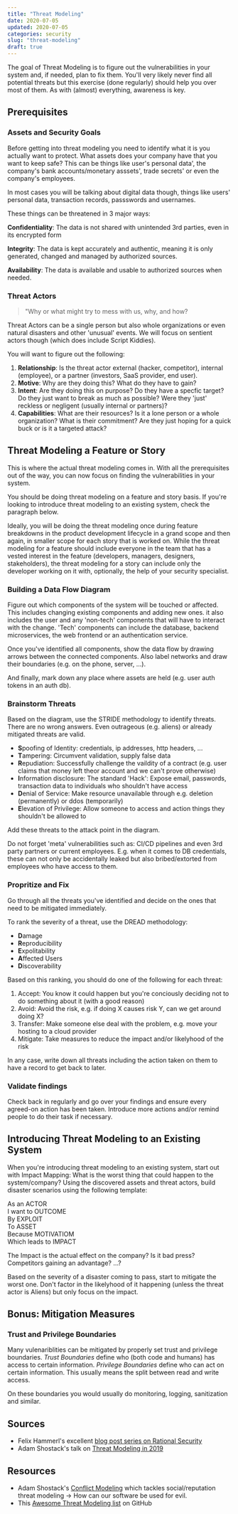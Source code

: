 ```yaml
---
title: "Threat Modeling"
date: 2020-07-05
updated: 2020-07-05
categories: security
slug: "threat-modeling"
draft: true
---
```


The goal of Threat Modeling is to figure out the vulnerabilities in your system and, if needed, plan to fix them. You'll very likely never find all potential threats but this exercise (done regularly) should help you over most of them. As with (almost) everything, awareness is key.

## Prerequisites

### Assets and Security Goals

Before getting into threat modeling you need to identify what it is you actually want to protect. What assets does your company have that you want to keep safe? This can be things like user's personal data', the company's bank accounts/monetary asssets',  trade secrets' or even the company's employees.

In most cases you will be talking about digital data though, things like users' personal data, transaction records, passswords and usernames.

These things can be threatened in 3 major ways:

**Confidentiality**: The data is not shared with unintended 3rd parties, even in its encrypted form

**Integrity**: The data is kept accurately and authentic, meaning it is only generated, changed and managed by authorized sources.

**Availability**: The data is available and usable to authorized sources when needed.


### Threat Actors

> "Why or what might try to mess with us, why, and how?

Threat Actors can be a single person but also whole organizations or even natural disasters and other 'unusual' events. We will focus on sentient actors though (which does include Script Kiddies).

You will want to figure out the following:

1. **Relationship**: Is the threat actor external (hacker, competitor), internal (employee), or a partner (investors, SaaS provider, end user).
2. **Motive**: Why are they doing this? What do they have to gain?
3. **Intent**: Are they doing this on purpose? Do they have a specfic target? Do they just want to break as much as possible? Were they 'just' reckless or negligent (usually internal or partners)?
4. **Capabilities**: What are their resources? Is it a lone person or a whole organization? What is their commitment? Are they just hoping for a quick buck or is it a targeted attack?



## Threat Modeling a Feature or Story

This is where the actual threat modeling comes in. With all the prerequisites out of the way, you can now focus on finding the vulnerabilities in your system.

You should be doing threat modeling on a feature and story basis. If you're looking to introduce threat modeling to an existing system, check the paragraph below.

Ideally, you will be doing the threat modeling once during feature breakdowns in the product development lifecycle in a grand scope and then again, in smaller scope for each story that is worked on. While the threat modeling for a feature should include everyone in the team that has a vested interest in the feature (developers, managers, designers, stakeholders), the threat modeling for a story can include only the developer working on it with, optionally, the help of your security specialist.

### Building a Data Flow Diagram

Figure out which components of the system will be touched or affected. This includes changing existing components and adding new ones. it also includes the user and any 'non-tech' components that will have to interact with the change. 'Tech' components can include the database, backend microservices, the web frontend or an authentication service.

Once you've identified all components, show the data flow by drawing arrows between the connected components. Also label networks and draw their boundaries (e.g. on the phone, server, ...).

And finally, mark down any place where assets are held (e.g. user auth tokens in an auth db).

### Brainstorm Threats

Based on the diagram, use the STRIDE methodology to identify threats. There are no wrong answers. Even outrageous (e.g. aliens) or already mitigated threats are valid.

* **S**poofing of Identity: credentials, ip addresses, http headers, ...
* **T**ampering: Circumvent validation, supply false data
* **R**epudiation: Successfully challenge the vaildity of a contract (e.g. user claims that money left theor account and we can't prove otherwise)
* **I**nformation disclosure: The standard 'Hack': Expose email, passwords, transaction data to individuals who shouldn't have access
* **D**enial of Service: Make resource unavailable through e.g. deletion (permanently) or ddos (temporarily)
* **E**levation of Privilege: Allow someone to access and action things they shouldn't be allowed to

Add these threats to the attack point in the diagram.

Do not forget 'meta' vulnerabilities such as: CI/CD pipelines and even 3rd party partners or current employees. E.g. when it comes to DB credentials, these can not only be accidentally leaked but also bribed/extorted from employees who have access to them.

### Propritize and Fix

Go through all the threats you've identified and decide on the ones that need to be mitigated immediately.

To rank the severity of a threat, use the DREAD methodology:

* **D**amage
* **R**eproducibility
* **E**xpolitability
* **A**ffected Users
* **D**iscoverability

Based on this ranking, you should do one of the following for each threat:

1. Accept: You know it could happen but you're conciously deciding not to do something about it (with a good reason)
2. Avoid: Avoid the risk, e.g. if doing X causes risk Y, can we get around doing X?
3. Transfer: Make someone else deal with the problem, e.g. move your hosting to a cloud provider
4. Mitigate: Take measures to reduce the impact and/or likelyhood of the risk

In any case, write down all threats including the action taken on them to have a record to get back to later.


### Validate findings

Check back in regularly and go over your findings and ensure every agreed-on action has been taken. Introduce more actions and/or remind people to do their task if necessary.



## Introducing Threat Modeling to an Existing System

When you're introducing threat modeling to an existing system, start out with Impact Mapping: What is the worst thing that could happen to the system/company? Using the discovered assets and threat actors, build disaster scenarios using the following template:

As an ACTOR  
I want to OUTCOME  
By EXPLOIT  
To ASSET  
Because MOTIVATIOM  
Which leads to IMPACT  

The Impact is the actual effect on the company? Is it bad press? Competitors gaining an advantage? ...?

Based on the severity of a disaster coming to pass, start to mitigate the worst one. Don't factor in the likelyhood of it happening (unless the threat actor is Aliens) but only focus on the impact.



## Bonus: Mitigation Measures

### Trust and Privilege Boundaries

Many vulenariblities can be mitigated by properly set trust and privilege boundaries. _Trust Boundaries_ define who (both code and humans) has access to certain information. _Privilege Boundaries_ define who can act on certain information. This usually means the split between read and write access.

On these boundaries you would usually do monitoring, logging, sanitization and similar.



## Sources

* Felix Hammerl's excellent [blog post series on Rational Security](https://felixhammerl.com/2018/05/03/Sec-1-Introduction-to-Rational-Security.html)
* Adam Shostack's talk on [Threat Modeling in 2019](https://www.youtube.com/watch?v=ZoxHIpzaZ6U)

## Resources

* Adam Shostack's [Conflict Modeling](https://github.com/adamshostack/conflictmodeling) which tackles social/reputation threat modeling -> How can our software be used for evil.
* This [Awesome Threat Modeling list](https://github.com/hysnsec/awesome-threat-modelling) on GitHub
